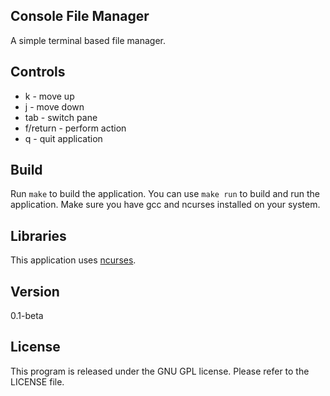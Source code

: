 ## Console File Manager
A simple terminal based file manager.

## Controls
* k - move up
* j - move down
* tab - switch pane
* f/return - perform action
* q - quit application

## Build
Run `make` to build the application. 
You can use `make run` to build and run the application.
Make sure you have gcc and ncurses installed on your system.

## Libraries
This application uses [ncurses][13].

[13]: http://www.gnu.org/software/ncurses/

## Version
0.1-beta

## License
This program is released under the GNU GPL license. Please refer to the LICENSE file.
